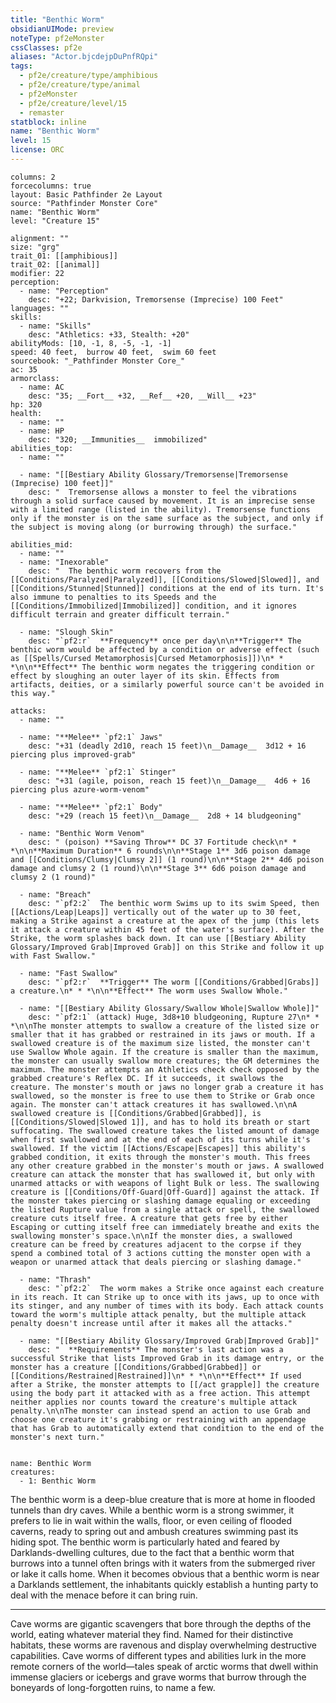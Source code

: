 ```yaml
---
title: "Benthic Worm"
obsidianUIMode: preview
noteType: pf2eMonster
cssClasses: pf2e
aliases: "Actor.bjcdejpDuPnfRQpi" 
tags:
  - pf2e/creature/type/amphibious
  - pf2e/creature/type/animal
  - pf2eMonster
  - pf2e/creature/level/15
  - remaster
statblock: inline
name: "Benthic Worm"
level: 15
license: ORC
---
```


```statblock
columns: 2
forcecolumns: true
layout: Basic Pathfinder 2e Layout
source: "Pathfinder Monster Core"
name: "Benthic Worm"
level: "Creature 15"

alignment: ""
size: "grg"
trait_01: [[amphibious]]
trait_02: [[animal]]
modifier: 22
perception:
  - name: "Perception"
    desc: "+22; Darkvision, Tremorsense (Imprecise) 100 Feet"
languages: ""
skills:
  - name: "Skills"
    desc: "Athletics: +33, Stealth: +20"
abilityMods: [10, -1, 8, -5, -1, -1]
speed: 40 feet,  burrow 40 feet,  swim 60 feet
sourcebook: "_Pathfinder Monster Core_"
ac: 35
armorclass:
  - name: AC
    desc: "35; __Fort__ +32, __Ref__ +20, __Will__ +23"
hp: 320
health:
  - name: ""
  - name: HP
    desc: "320; __Immunities__  immobilized"
abilities_top:
  - name: ""

  - name: "[[Bestiary Ability Glossary/Tremorsense|Tremorsense (Imprecise) 100 feet]]"
    desc: "  Tremorsense allows a monster to feel the vibrations through a solid surface caused by movement. It is an imprecise sense with a limited range (listed in the ability). Tremorsense functions only if the monster is on the same surface as the subject, and only if the subject is moving along (or burrowing through) the surface."

abilities_mid:
  - name: ""
  - name: "Inexorable"
    desc: "  The benthic worm recovers from the [[Conditions/Paralyzed|Paralyzed]], [[Conditions/Slowed|Slowed]], and [[Conditions/Stunned|Stunned]] conditions at the end of its turn. It's also immune to penalties to its Speeds and the [[Conditions/Immobilized|Immobilized]] condition, and it ignores difficult terrain and greater difficult terrain."

  - name: "Slough Skin"
    desc: "`pf2:r`  **Frequency** once per day\n\n**Trigger** The benthic worm would be affected by a condition or adverse effect (such as [[Spells/Cursed Metamorphosis|Cursed Metamorphosis]])\n* * *\n\n**Effect** The benthic worm negates the triggering condition or effect by sloughing an outer layer of its skin. Effects from artifacts, deities, or a similarly powerful source can't be avoided in this way."

attacks:
  - name: ""

  - name: "**Melee** `pf2:1` Jaws"
    desc: "+31 (deadly 2d10, reach 15 feet)\n__Damage__  3d12 + 16 piercing plus improved-grab"

  - name: "**Melee** `pf2:1` Stinger"
    desc: "+31 (agile, poison, reach 15 feet)\n__Damage__  4d6 + 16 piercing plus azure-worm-venom"

  - name: "**Melee** `pf2:1` Body"
    desc: "+29 (reach 15 feet)\n__Damage__  2d8 + 14 bludgeoning"

  - name: "Benthic Worm Venom"
    desc: " (poison) **Saving Throw** DC 37 Fortitude check\n* * *\n\n**Maximum Duration** 6 rounds\n\n**Stage 1** 3d6 poison damage and [[Conditions/Clumsy|Clumsy 2]] (1 round)\n\n**Stage 2** 4d6 poison damage and clumsy 2 (1 round)\n\n**Stage 3** 6d6 poison damage and clumsy 2 (1 round)"

  - name: "Breach"
    desc: "`pf2:2`  The benthic worm Swims up to its swim Speed, then [[Actions/Leap|Leaps]] vertically out of the water up to 30 feet, making a Strike against a creature at the apex of the jump (this lets it attack a creature within 45 feet of the water's surface). After the Strike, the worm splashes back down. It can use [[Bestiary Ability Glossary/Improved Grab|Improved Grab]] on this Strike and follow it up with Fast Swallow."

  - name: "Fast Swallow"
    desc: "`pf2:r`  **Trigger** The worm [[Conditions/Grabbed|Grabs]] a creature.\n* * *\n\n**Effect** The worm uses Swallow Whole."

  - name: "[[Bestiary Ability Glossary/Swallow Whole|Swallow Whole]]"
    desc: "`pf2:1` (attack) Huge, 3d8+10 bludgeoning, Rupture 27\n* * *\n\nThe monster attempts to swallow a creature of the listed size or smaller that it has grabbed or restrained in its jaws or mouth. If a swallowed creature is of the maximum size listed, the monster can't use Swallow Whole again. If the creature is smaller than the maximum, the monster can usually swallow more creatures; the GM determines the maximum. The monster attempts an Athletics check check opposed by the grabbed creature's Reflex DC. If it succeeds, it swallows the creature. The monster's mouth or jaws no longer grab a creature it has swallowed, so the monster is free to use them to Strike or Grab once again. The monster can't attack creatures it has swallowed.\n\nA swallowed creature is [[Conditions/Grabbed|Grabbed]], is [[Conditions/Slowed|Slowed 1]], and has to hold its breath or start suffocating. The swallowed creature takes the listed amount of damage when first swallowed and at the end of each of its turns while it's swallowed. If the victim [[Actions/Escape|Escapes]] this ability's grabbed condition, it exits through the monster's mouth. This frees any other creature grabbed in the monster's mouth or jaws. A swallowed creature can attack the monster that has swallowed it, but only with unarmed attacks or with weapons of light Bulk or less. The swallowing creature is [[Conditions/Off-Guard|Off-Guard]] against the attack. If the monster takes piercing or slashing damage equaling or exceeding the listed Rupture value from a single attack or spell, the swallowed creature cuts itself free. A creature that gets free by either Escaping or cutting itself free can immediately breathe and exits the swallowing monster's space.\n\nIf the monster dies, a swallowed creature can be freed by creatures adjacent to the corpse if they spend a combined total of 3 actions cutting the monster open with a weapon or unarmed attack that deals piercing or slashing damage."

  - name: "Thrash"
    desc: "`pf2:2`  The worm makes a Strike once against each creature in its reach. It can Strike up to once with its jaws, up to once with its stinger, and any number of times with its body. Each attack counts toward the worm's multiple attack penalty, but the multiple attack penalty doesn't increase until after it makes all the attacks."

  - name: "[[Bestiary Ability Glossary/Improved Grab|Improved Grab]]"
    desc: "  **Requirements** The monster's last action was a successful Strike that lists Improved Grab in its damage entry, or the monster has a creature [[Conditions/Grabbed|Grabbed]] or [[Conditions/Restrained|Restrained]]\n* * *\n\n**Effect** If used after a Strike, the monster attempts to [[/act grapple]] the creature using the body part it attacked with as a free action. This attempt neither applies nor counts toward the creature's multiple attack penalty.\n\nThe monster can instead spend an action to use Grab and choose one creature it's grabbing or restraining with an appendage that has Grab to automatically extend that condition to the end of the monster's next turn."
 
```

```encounter-table
name: Benthic Worm
creatures:
  - 1: Benthic Worm
```



The benthic worm is a deep-blue creature that is more at home in flooded tunnels than dry caves. While a benthic worm is a strong swimmer, it prefers to lie in wait within the walls, floor, or even ceiling of flooded caverns, ready to spring out and ambush creatures swimming past its hiding spot. The benthic worm is particularly hated and feared by Darklands-dwelling cultures, due to the fact that a benthic worm that burrows into a tunnel often brings with it waters from the submerged river or lake it calls home. When it becomes obvious that a benthic worm is near a Darklands settlement, the inhabitants quickly establish a hunting party to deal with the menace before it can bring ruin.

* * *

Cave worms are gigantic scavengers that bore through the depths of the world, eating whatever material they find. Named for their distinctive habitats, these worms are ravenous and display overwhelming destructive capabilities. Cave worms of different types and abilities lurk in the more remote corners of the world—tales speak of arctic worms that dwell within immense glaciers or icebergs and grave worms that burrow through the boneyards of long-forgotten ruins, to name a few.
